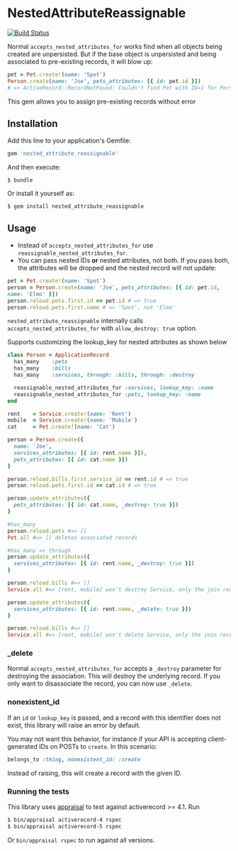 # NestedAttributeReassignable

[![Build Status](https://travis-ci.org/jsonapi-suite/nested_attribute_reassignable.svg?branch=master)](https://travis-ci.org/jsonapi-suite/nested_attribute_reassignable)

Normal `accepts_nested_attributes_for` works find when all objects being
created are unpersisted. But if the base object is unpersisted and being
associated to pre-existing records, it will blow up:

```ruby
pet = Pet.create!(name: 'Spot')
Person.create(name: 'Joe', pets_attributes: [{ id: pet.id }])
# => ActiveRecord::RecordNotFound: Couldn't find Pet with ID=1 for Person with ID=
```

This gem allows you to assign pre-existing records without error

## Installation

Add this line to your application's Gemfile:

```ruby
gem 'nested_attribute_reassignable'
```

And then execute:

    $ bundle

Or install it yourself as:

    $ gem install nested_attribute_reassignable

## Usage

* Instead of `accepts_nested_attributes_for` use
  `reassignable_nested_attributes_for`.
* You can pass nested IDs **or** nested attributes, not both. If you
  pass both, the attributes will be dropped and the nested record will
not update:

```ruby
pet = Pet.create!(name: 'Spot')
person = Person.create(name: 'Joe', pets_attributes: [{ id: pet.id,
name: 'Elmo' }])
person.reload.pets.first.id == pet.id # => true
person.reload.pets.first.name # => 'Spot', not 'Elmo'
```

`nested_attribute_reassignable` internally calls `accepts_nested_attributes_for`
with `allow_destroy: true` option.

Supports customizing the lookup_key for nested attributes as shown below

```ruby
class Person < ApplicationRecord
  has_many    :pets
  has_many    :bills
  has_many    :services, through: :bills, through: :destroy

  reassignable_nested_attributes_for :services, lookup_key: :name
  reassignable_nested_attributes_for :pets, lookup_key: :name
end

rent    = Service.create!(name: 'Rent')
mobile  = Service.create!(name: 'Mobile')
cat     = Pet.create!(name: 'Cat')

person = Person.create({
  name: 'Joe',
  services_attributes: [{ id: rent.name }]),
  pets_attributes: [{ id: cat.name }])
}

person.reload.bills.first.service_id == rent.id # => true
person.reload.pets.first.id == cat.id # => true

person.update_attributes({
  pets_attributes: [{ id: cat.name, _destroy: true }])
}

#has_many 
person.reload.pets #=> []
Pet.all #=> [] deletes associated records

#has_many => through
person.update_attributes({
  services_attributes: [{ id: rent.name, _destroy: true }])
}

person.reload.bills #=> []
Service.all #=> [rent, mobile] won't destroy Service, only the join record

person.update_attributes({
  services_attributes: [{ id: rent.name, _delete: true }])
}

person.reload.bills #=> []
Service.all #=> [rent, mobile] won't delete Service, only the join record
```


### _delete

Normal `accepts_nested_attributes_for` accepts a `_destroy` parameter
for destroying the association. This will destroy the underlying record.
If you only want to disassociate the record, you can now use `_delete`.

### nonexistent_id

If an `id` or `lookup_key` is passed, and a record with this identifier
does not exist, this library will raise an error by default.

You may not want this behavior, for instance if your API is accepting
client-generated IDs on POSTs to `create`. In this scenario:

```ruby
belongs_to :thing, nonexistent_id: :create
```

Instead of raising, this will create a record with the given ID.

### Running the tests

This library uses [appraisal](https://github.com/thoughtbot/appraisal) to test against activerecord >= 4.1. Run

```bash
$ bin/appraisal activerecord-4 rspec
$ bin/appraisal activerecord-5 rspec
```

Or `bin/appraisal rspec` to run against all versions.
